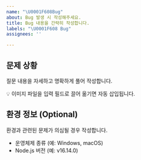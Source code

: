 ```yaml
---
name: "\U0001F608Bug"
about: Bug 발생 시 작성해주세요.
title: Bug 내용을 간략히 작성합니다.
labels: "\U0001F608 Bug"
assignees: ''

---
```


## 문제 상황

질문 내용을 자세하고 명확하게 풀어 작성합니다.

💡 이미지 파일을 입력 필드로 끌어 옮기면 자동 삽입됩니다. 

## 환경 정보 (Optional)

환경과 관련된 문제가 의심될 경우 작성합니다.

- 운영체제 종류 (예: Windows, macOS)
- Node.js 버전 (예: v16.14.0)
